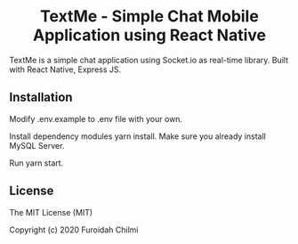 <h1 align="center">TextMe - Simple Chat Mobile Application using React Native </h1>



TextMe is a simple chat application using Socket.io as real-time library. Built with React Native, Express JS.


## Installation
Modify .env.example to .env file with your own.

Install dependency modules yarn install. Make sure you already install MySQL Server.

Run yarn start.



## License

The MIT License (MIT)

Copyright (c) 2020 Furoidah Chilmi